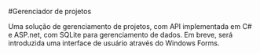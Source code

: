 #Gerenciador de projetos

Uma solução de gerenciamento de projetos, com API implementada em C# e ASP.net, com SQLite para gerenciamento de dados. Em breve, será introduzida uma interface de usuário através do Windows Forms.
